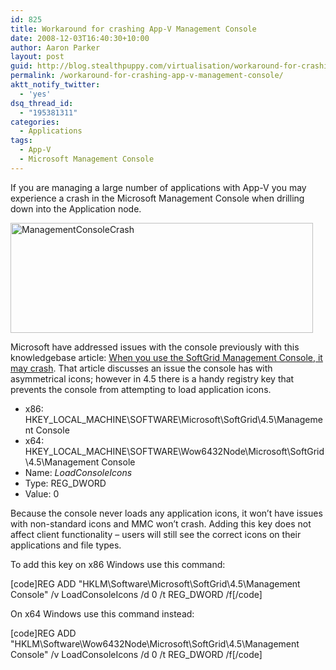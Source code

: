 ```yaml
---
id: 825
title: Workaround for crashing App-V Management Console
date: 2008-12-03T16:40:30+10:00
author: Aaron Parker
layout: post
guid: http://blog.stealthpuppy.com/virtualisation/workaround-for-crashing-app-v-management-console
permalink: /workaround-for-crashing-app-v-management-console/
aktt_notify_twitter:
  - 'yes'
dsq_thread_id:
  - "195381311"
categories:
  - Applications
tags:
  - App-V
  - Microsoft Management Console
---
```

If you are managing a large number of applications with App-V you may experience a crash in the Microsoft Management Console when drilling down into the Application node.

<img style="display: inline" title="ManagementConsoleCrash" src="{{site.baseurl}}.com/media/2008/12/managementconsolecrash.png" border="0" alt="ManagementConsoleCrash" width="484" height="176" /> 

Microsoft have addressed issues with the console previously with this knowledgebase article: [When you use the SoftGrid Management Console, it may crash](http://support.microsoft.com/kb/942687/). That article discusses an issue the console has with asymmetrical icons; however in 4.5 there is a handy registry key that prevents the console from attempting to load application icons.

  * x86: HKEY\_LOCAL\_MACHINE\SOFTWARE\Microsoft\SoftGrid\4.5\Management Console
  * x64: HKEY\_LOCAL\_MACHINE\SOFTWARE\Wow6432Node\Microsoft\SoftGrid\4.5\Management Console
  * Name: _LoadConsoleIcons_
  * Type: REG_DWORD
  * Value: 0

Because the console never loads any application icons, it won’t have issues with non-standard icons and MMC won’t crash. Adding this key does not affect client functionality – users will still see the correct icons on their applications and file types.

To add this key on x86 Windows use this command:

[code]REG ADD "HKLM\Software\Microsoft\SoftGrid\4.5\Management Console" /v LoadConsoleIcons /d 0 /t REG_DWORD /f[/code]

On x64 Windows use this command instead:

[code]REG ADD "HKLM\Software\Wow6432Node\Microsoft\SoftGrid\4.5\Management Console" /v LoadConsoleIcons /d 0 /t REG_DWORD /f[/code]